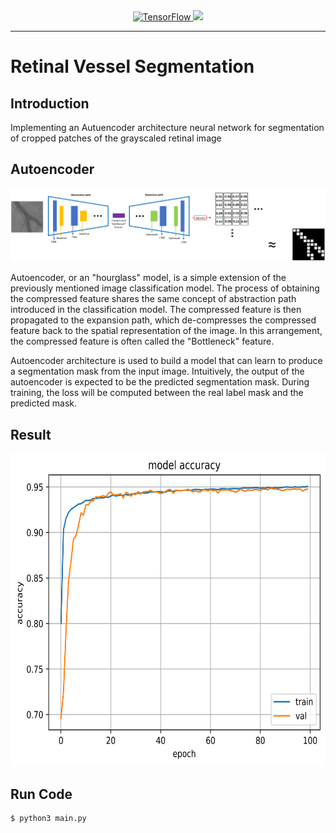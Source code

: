 <div align="center">
  <a href="https://github.com/tensorflow/tensorflow">
    <img src="https://img.shields.io/badge/TensorFlow-FF8000?style=for-the-badge&logo=tensorflow&logoColor=white" alt="TensorFlow">
  </a>
  <a href="https://keras.io/">
    <img src="https://img.shields.io/badge/Keras-FF0000?style=for-the-badge&logo=keras&logoColor=white" alt"Keras">
  </a>
</div>

<hr />

# Retinal Vessel Segmentation

## Introduction
Implementing an Autuencoder architecture neural network for segmentation of cropped patches of the grayscaled retinal image


## Autoencoder
![autoencoder](/Image/autoencoder.png)

Autoencoder, or an "hourglass" model, is a simple extension of the previously mentioned image classification model. The process of obtaining the compressed feature shares the same concept of abstraction path introduced in the classification model. The compressed feature is then propagated to the expansion path, which de-compresses the compressed feature back to the spatial representation of the image. In this arrangement, the compressed feature is often called the "Bottleneck" feature.


Autoencoder architecture is used to build a model that can learn to produce a segmentation mask from the input image. Intuitively, the output of the autoencoder is expected to be the predicted segmentation mask. During training, the loss will be computed between the real label mask and the predicted mask.

## Result
<div align="center">
  <a href="model.py">
	  <img src="Image/model_accuracy.png" width="600" height="500">
  </a>
</div>

## Run Code
```
$ python3 main.py
```
